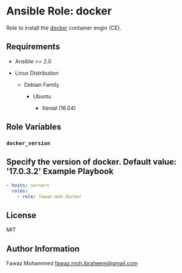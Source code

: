 Ansible Role: docker
========================


Role to install the [docker](https://docker.io) container engin (CE).

Requirements
------------

* Ansible >= 2.0

* Linux Distribution

    * Debian Family

        * Ubuntu

            * Xenial (16.04)

Role Variables
--------------

### `docker_version`
Specify the version of docker.
Default value: '17.0.3.2'
Example Playbook
----------------

```yaml
- hosts: servers
  roles:
    - role: fawaz-moh.docker
```

License
-------

MIT

Author Information
------------------

Fawaz Mohammed
fawaz.moh.ibraheem@gmail.com
